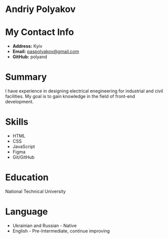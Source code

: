 # Andriy Polyakov
# My Contact Info
* __Address:__ Kyiv
* __Email:__ paspolyakov@gmail.com
* __GitHub:__ polyand
# Summary
I have experience in designing electrical enegineering for industrial and civil facilities. My goal is to gain knowledge in the field of front-end development.
# Skills
* HTML
* CSS
* JavaScript
* Figma
* Git/GitHub
# Education
National Technical University
# Language
* Ukrainian and Russian - Native
* English - Pre-Intermediate, continue improving